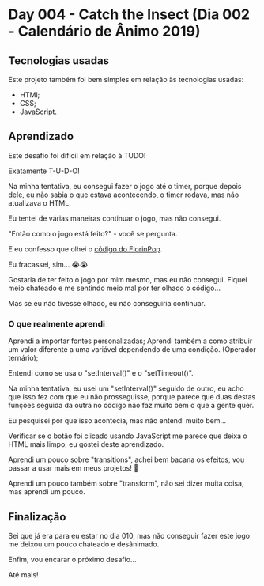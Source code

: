 # Day 004 - Catch the Insect (Dia 002 - Calendário de Ânimo 2019)

## Tecnologias usadas
 Este projeto também foi bem simples em relação às tecnologias usadas:

 - HTMl;
 - CSS;
 - JavaScript.

## Aprendizado
 Este desafio foi difícil em relação à TUDO!

 Exatamente T-U-D-O!

 Na minha tentativa, eu consegui fazer o jogo até o timer, porque depois dele, eu não sabia o que estava acontecendo, o timer rodava, mas não atualizava o HTML.

 Eu tentei de várias maneiras continuar o jogo, mas não consegui.

 "Então como o jogo está feito?" - você se pergunta.

 E eu confesso que olhei o [código do FlorinPop](https://codepen.io/FlorinPop17/pen/NWKELoq).

 Eu fracassei, sim... 😭😭

 Gostaria de ter feito o jogo por mim mesmo, mas eu não consegui. Fiquei meio chateado e me sentindo meio mal por ter olhado o código...

 Mas se eu não tivesse olhado, eu não conseguiria continuar.

### O que realmente aprendi
 Aprendi a importar fontes personalizadas;
 Aprendi também a como atribuir um valor diferente a uma variável dependendo de uma condição. (Operador ternário);

 Entendi como se usa o "setInterval()" e o "setTimeout()".

 Na minha tentativa, eu usei um "setInterval()" seguido de outro, eu acho que isso fez com que eu não prosseguisse, porque parece que duas destas funções seguida da outra no código não faz muito bem o que a gente quer.

 Eu pesquisei por que isso acontecia, mas não entendi muito bem...

 Verificar se o botão foi clicado usando JavaScript me parece que deixa o HTML mais limpo, eu gostei deste aprendizado.

 Aprendi um pouco sobre "transitions", achei bem bacana os efeitos, vou passar a usar mais em meus projetos! 🤩

 Aprendi um pouco também sobre "transform", não sei dizer muita coisa, mas aprendi um pouco.

## Finalização
 Sei que já era para eu estar no dia 010, mas não conseguir fazer este jogo me deixou um pouco chateado e desânimado.

 Enfim, vou encarar o próximo desafio...

 Até mais!
